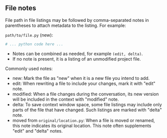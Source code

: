 ## File notes

File path in file listings may be followed by comma-separated notes in parentheses to attach metadata to the listing. For example:

`path/to/file.py` (new):

```python
# ... python code here ...
```

- Notes can be combined as needed, for example `(edit, delta)`.
- If no note is present, it is a listing of an unmodified project file.

Commonly used notes:

- new: Mark the file as "new" when it is a new file you intend to add.
- edit: When rewriting a file to include your changes, mark it with "edit" note.
- modified: When a file changes during the conversation, its new version will be included in the context with "modified" note.
- delta: To save context window space, some file listings may include only parts of the file that have changed. Such listings are marked with "delta" note.
- moved from `original/location.py`: When a file is moved or renamed, this note indicates its original location. This note often supplements "edit" and "delta" notes.

